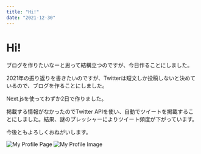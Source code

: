 ```yaml
---
title: "Hi!"
date: "2021-12-30"
---
```


# Hi!  
ブログを作りたいなーと思って結構立つのですが、今日作ることにしました。

2021年の振り返りを書きたいのですが、Twitterは短文しか投稿しないと決めているので、ブログを作ることにしました。

Next.jsを使ってわずか2日で作りました。

掲載する情報がなかったのでTwitter APIを使い、自動でツイートを掲載することにしました。結果、謎のプレッシャーによりツイート頻度が下がっています。

今後ともよろしくおねがいします。

![My Profile Page](/images/appare45-top.webp)
![My Profile Image](/images/profile.jpg)